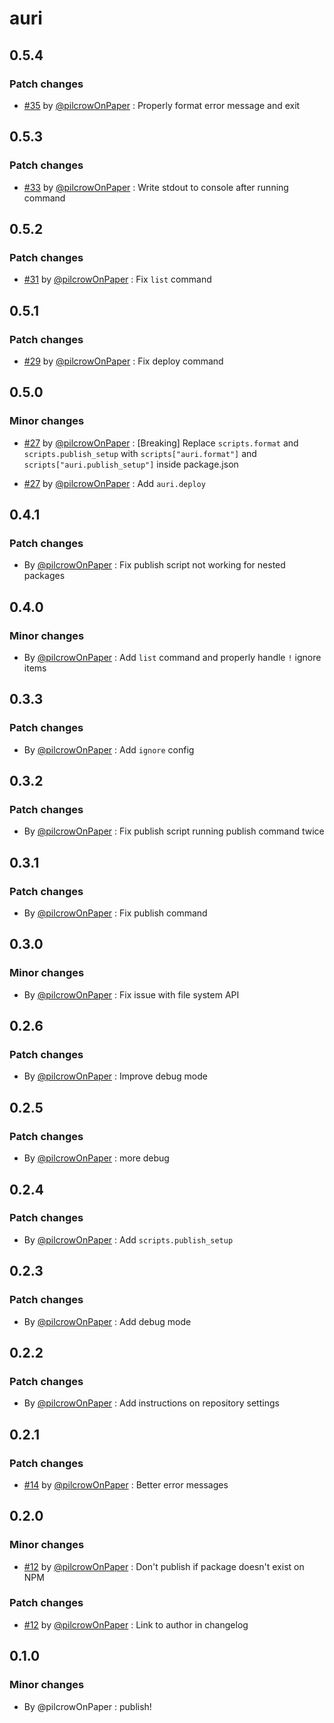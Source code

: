 # auri

## 0.5.4

### Patch changes

- [#35](https://github.com/pilcrowOnPaper/auri/pull/35) by [@pilcrowOnPaper](https://github.com/pilcrowOnPaper) : Properly format error message and exit

## 0.5.3

### Patch changes

- [#33](https://github.com/pilcrowOnPaper/auri/pull/33) by [@pilcrowOnPaper](https://github.com/pilcrowOnPaper) : Write stdout to console after running command

## 0.5.2

### Patch changes

- [#31](https://github.com/pilcrowOnPaper/auri/pull/31) by [@pilcrowOnPaper](https://github.com/pilcrowOnPaper) : Fix `list` command

## 0.5.1

### Patch changes

- [#29](https://github.com/pilcrowOnPaper/auri/pull/29) by [@pilcrowOnPaper](https://github.com/pilcrowOnPaper) : Fix deploy command

## 0.5.0

### Minor changes

- [#27](https://github.com/pilcrowOnPaper/auri/pull/27) by [@pilcrowOnPaper](https://github.com/pilcrowOnPaper) : [Breaking] Replace `scripts.format` and `scripts.publish_setup` with `scripts["auri.format"]` and `scripts["auri.publish_setup"]` inside package.json

- [#27](https://github.com/pilcrowOnPaper/auri/pull/27) by [@pilcrowOnPaper](https://github.com/pilcrowOnPaper) : Add `auri.deploy`

## 0.4.1

### Patch changes

- By [@pilcrowOnPaper](https://github.com/pilcrowOnPaper) : Fix publish script not working for nested packages

## 0.4.0

### Minor changes

- By [@pilcrowOnPaper](https://github.com/pilcrowOnPaper) : Add `list` command and properly handle `!` ignore items

## 0.3.3

### Patch changes

- By [@pilcrowOnPaper](https://github.com/pilcrowOnPaper) : Add `ignore` config

## 0.3.2

### Patch changes

- By [@pilcrowOnPaper](https://github.com/pilcrowOnPaper) : Fix publish script running publish command twice

## 0.3.1

### Patch changes

- By [@pilcrowOnPaper](https://github.com/pilcrowOnPaper) : Fix publish command

## 0.3.0

### Minor changes

- By [@pilcrowOnPaper](https://github.com/pilcrowOnPaper) : Fix issue with file system API

## 0.2.6

### Patch changes

- By [@pilcrowOnPaper](https://github.com/pilcrowOnPaper) : Improve debug mode

## 0.2.5

### Patch changes

- By [@pilcrowOnPaper](https://github.com/pilcrowOnPaper) : more debug

## 0.2.4

### Patch changes

- By [@pilcrowOnPaper](https://github.com/pilcrowOnPaper) : Add `scripts.publish_setup`

## 0.2.3

### Patch changes

- By [@pilcrowOnPaper](https://github.com/pilcrowOnPaper) : Add debug mode

## 0.2.2

### Patch changes

- By [@pilcrowOnPaper](https://github.com/pilcrowOnPaper) : Add instructions on repository settings

## 0.2.1

### Patch changes

- [#14](https://github.com/pilcrowOnPaper/auri/pull/14) by [@pilcrowOnPaper](https://github.com/pilcrowOnPaper) : Better error messages

## 0.2.0

### Minor changes

- [#12](https://github.com/pilcrowOnPaper/auri/pull/12) by [@pilcrowOnPaper](https://github.com/pilcrowOnPaper) : Don't publish if package doesn't exist on NPM

### Patch changes

- [#12](https://github.com/pilcrowOnPaper/auri/pull/12) by [@pilcrowOnPaper](https://github.com/pilcrowOnPaper) : Link to author in changelog

## 0.1.0

### Minor changes

- By @pilcrowOnPaper : publish!
